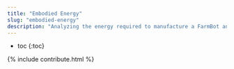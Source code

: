 ```yaml
---
title: "Embodied Energy"
slug: "embodied-energy"
description: "Analyzing the energy required to manufacture a FarmBot and the associated footprint"
---
```


* toc
{:toc}

{% include contribute.html %}
